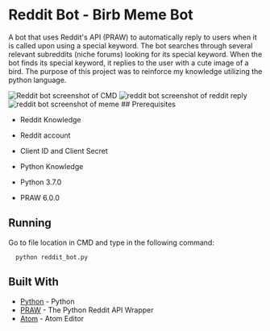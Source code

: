 # Reddit Bot - Birb Meme Bot

A bot that uses Reddit's API (PRAW) to automatically reply to users when it is called upon using a special keyword. The bot searches through several relevant subreddits (niche forums) looking for its special keyword. When the bot finds its special keyword, it replies to the user with a cute image of a bird. The purpose of this project was to reinforce my knowledge utilizing the python language.

<img src="https://i.imgur.com/D84DZsM.png" alt="Reddit bot screenshot of CMD">
<img src="https://i.imgur.com/2O6N2M2.png" alt="reddit bot screenshot of reddit reply"><img src="https://i.imgur.com/MXsBHMs.png" alt="reddit bot screenshot of meme">
## Prerequisites

* Reddit Knowledge
* Reddit account
* Client ID and Client Secret
* Python Knowledge

* Python 3.7.0
* PRAW 6.0.0


## Running

Go to file location in CMD and type in the following command:
```
  python reddit_bot.py
```


## Built With

* [Python](https://www.python.org/downloads/) - Python
* [PRAW](https://praw.readthedocs.io/en/latest/getting_started/installation.html) - The Python Reddit API Wrapper
* [Atom](https://atom.io/) - Atom Editor
